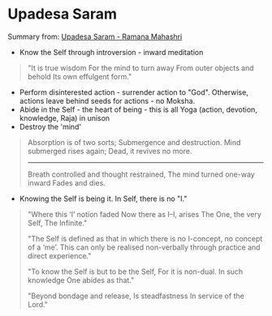 # Upadesa Saram

Summary from: [Upadesa Saram - Ramana Mahashri](https://tomdas.com/2019/03/25/ramana-maharshi-upadesa-saram-the-essence-of-the-teachings/)

* Know the Self through introversion - inward meditation

> "It is true wisdom For the mind to turn away From outer objects and behold Its own effulgent form."

* Perform disinterested action - surrender action to "God". Otherwise, actions leave behind seeds for actions - no Moksha.
* Abide in the Self - the heart of being - this is all Yoga (action, devotion, knowledge, Raja) in unison
* Destroy the 'mind'

> Absorption is of two sorts; Submergence and destruction. Mind submerged rises again; Dead, it revives no more.&#x20;
>
> ***
>
> Breath controlled and thought restrained, The mind turned one-way inward Fades and dies.

* Knowing the Self is being it. In Self, there is no "I."

> "Where this ‘I’ notion faded Now there as I–I, arises The One, the very Self, The Infinite."
>
> "The Self is defined as that in which there is no I-concept, no concept of a ‘me’. This can only be realised non-verbally through practice and direct experience."
>
> "To know the Self is but to be the Self, For it is non-dual. In such knowledge One abides as that."
>
> "Beyond bondage and release, Is steadfastness In service of the Lord."

